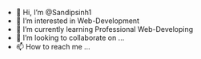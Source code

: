 - 👋 Hi, I’m @Sandipsinh1
- 👀 I’m interested in Web-Development 
- 🌱 I’m currently learning Professional Web-Developing 
- 💞️ I’m looking to collaborate on ...
- 📫 How to reach me ...

<!---
Sandipsinh1/Sandipsinh1 is a ✨ special ✨ repository because its `README.md` (this file) appears on your GitHub profile.
You can click the Preview link to take a look at your changes.
--->
